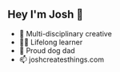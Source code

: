 ## Hey I'm Josh 🙋
- 🌌 Multi-disciplinary creative 
- 🧑‍🎓 Lifelong learner 
- 🐶 Proud dog dad 
- 📫 joshcreatesthings.com 

<!--
**captaindangus/captaindangus** is a ✨ _special_ ✨ repository because its `README.md` (this file) appears on your GitHub profile.

Here are some ideas to get you started:

- 🔭 I’m currently working on ...
- 🌱 I’m currently learning ...
- 👯 I’m looking to collaborate on ...
- 🤔 I’m looking for help with ...
- 💬 Ask me about ...
- 📫 How to reach me: ...
- 😄 Pronouns: ...
- ⚡ Fun fact: ...
-->
